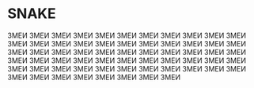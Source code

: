 # SNAKE

ЗМЕИ
ЗМЕИ ЗМЕИ
ЗМЕИ ЗМЕИ ЗМЕИ ЗМЕИ
ЗМЕИ ЗМЕИ ЗМЕИ ЗМЕИ ЗМЕИ ЗМЕИ ЗМЕИ ЗМЕИ
ЗМЕИ ЗМЕИ ЗМЕИ ЗМЕИ ЗМЕИ ЗМЕИ ЗМЕИ ЗМЕИ ЗМЕИ ЗМЕИ ЗМЕИ ЗМЕИ ЗМЕИ ЗМЕИ ЗМЕИ ЗМЕИ
ЗМЕИ ЗМЕИ ЗМЕИ ЗМЕИ ЗМЕИ ЗМЕИ ЗМЕИ ЗМЕИ ЗМЕИ ЗМЕИ ЗМЕИ ЗМЕИ ЗМЕИ ЗМЕИ ЗМЕИ ЗМЕИ ЗМЕИ ЗМЕИ ЗМЕИ ЗМЕИ ЗМЕИ ЗМЕИ ЗМЕИ ЗМЕИ ЗМЕИ ЗМЕИ ЗМЕИ ЗМЕИ ЗМЕИ ЗМЕИ ЗМЕИ ЗМЕИ
